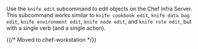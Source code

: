 Use the `knife edit` subcommand to edit objects on the Chef Infra
Server. This subcommand works similar to `knife cookbook edit`,
`knife data bag edit`, `knife environment edit`, `knife node edit`, and
`knife role edit`, but with a single verb (and a single action).

{{/* Moved to chef-workstation */}}

